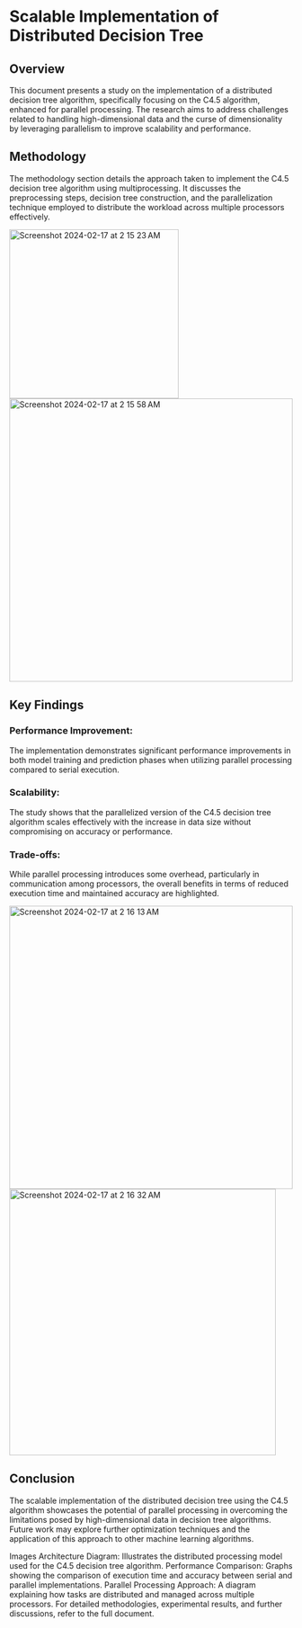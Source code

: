 # Scalable Implementation of Distributed Decision Tree

## Overview
This document presents a study on the implementation of a distributed decision tree algorithm, specifically focusing on the C4.5 algorithm, enhanced for parallel processing. The research aims to address challenges related to handling high-dimensional data and the curse of dimensionality by leveraging parallelism to improve scalability and performance.

## Methodology
The methodology section details the approach taken to implement the C4.5 decision tree algorithm using multiprocessing. It discusses the preprocessing steps, decision tree construction, and the parallelization technique employed to distribute the workload across multiple processors effectively.

<img width="301" alt="Screenshot 2024-02-17 at 2 15 23 AM" src="https://github.com/Bhargavi-Chinthapatla/stock_prediction/assets/149857162/ff765b48-52a1-4eed-8f05-d8b490f8889a">

<img width="504" alt="Screenshot 2024-02-17 at 2 15 58 AM" src="https://github.com/Bhargavi-Chinthapatla/stock_prediction/assets/149857162/92c71273-5da1-448e-a290-9557de666b31">


## Key Findings

### Performance Improvement: 
The implementation demonstrates significant performance improvements in both model training and prediction phases when utilizing parallel processing compared to serial execution.
### Scalability: 
The study shows that the parallelized version of the C4.5 decision tree algorithm scales effectively with the increase in data size without compromising on accuracy or performance.
### Trade-offs: 
While parallel processing introduces some overhead, particularly in communication among processors, the overall benefits in terms of reduced execution time and maintained accuracy are highlighted.

<img width="504" alt="Screenshot 2024-02-17 at 2 16 13 AM" src="https://github.com/Bhargavi-Chinthapatla/stock_prediction/assets/149857162/3d403aee-bdf1-4b67-8582-fc68ee8968a8">
<img width="474" alt="Screenshot 2024-02-17 at 2 16 32 AM" src="https://github.com/Bhargavi-Chinthapatla/stock_prediction/assets/149857162/cdb266d5-1070-487b-ad9c-501eef2d89a4">

## Conclusion
The scalable implementation of the distributed decision tree using the C4.5 algorithm showcases the potential of parallel processing in overcoming the limitations posed by high-dimensional data in decision tree algorithms. Future work may explore further optimization techniques and the application of this approach to other machine learning algorithms.

Images
Architecture Diagram: Illustrates the distributed processing model used for the C4.5 decision tree algorithm.
Performance Comparison: Graphs showing the comparison of execution time and accuracy between serial and parallel implementations.
Parallel Processing Approach: A diagram explaining how tasks are distributed and managed across multiple processors.
For detailed methodologies, experimental results, and further discussions, refer to the full document.
